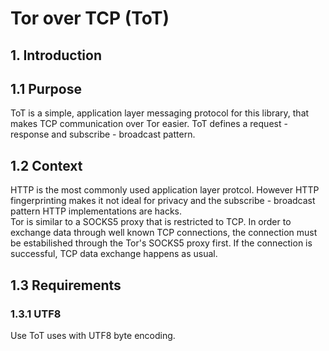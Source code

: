 # Tor over TCP (ToT)

## 1. Introduction

## 1.1 Purpose

ToT is a simple, application layer messaging protocol for this library, that makes TCP communication over Tor easier. ToT defines a request - response and subscribe - broadcast pattern.

## 1.2 Context

HTTP is the most commonly used application layer protcol. However HTTP fingerprinting makes it not ideal for privacy and the subscribe - broadcast pattern HTTP implementations are hacks.  
Tor is similar to a SOCKS5 proxy that is restricted to TCP. In order to exchange data through well known TCP connections, the connection must be estabilished through the Tor's SOCKS5 proxy first. If the connection is successful, TCP data exchange happens as usual. 

## 1.3 Requirements

### 1.3.1 UTF8

Use ToT uses with UTF8 byte encoding.
